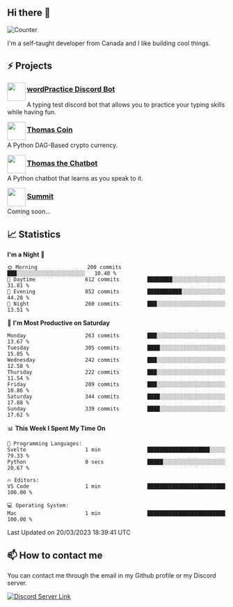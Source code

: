 <h2>Hi there 👋</h2>

![Counter](https://komarev.com/ghpvc/?username=principle105)

<p>I'm a self-taught developer from Canada and I like building cool things.</p>

<h2>⚡ Projects</h2>

<img align="left" src="https://i.imgur.com/BIzs17V.png" width="42" height="42" />
<h3><a target="_blank" href="http://wordpractice.principle.sh/">wordPractice Discord Bot</a></h3>
<p>A typing test discord bot that allows you to practice your typing skills while having fun.</p>

<img align="left" src="https://i.imgur.com/4FdQpgN.png" width="42" height="42" />
<h3><a href="https://github.com/principle105/thomas-coin">Thomas Coin</a></h3>
<p>A Python DAG-Based crypto currency.</p>

<img align="left" src="https://i.imgur.com/hA9YF2s.png" width="42" height="42" />
<h3><a href="https://github.com/principle105/thomasthechatbot">Thomas the Chatbot</a></h3>
<p>A Python chatbot that learns as you speak to it.</p>

<img align="left" src="https://i.imgur.com/Ly8Atho.png" width="42" height="42" />
<h3><a href="http://summit.sh/">Summit</a></h3>
<p>Coming soon...</p>

<h2>📈 Statistics</h2>

<!--START_SECTION:waka-->
**I'm a Night 🦉** 

```text
🌞 Morning                200 commits         ███░░░░░░░░░░░░░░░░░░░░░░   10.40 % 
🌆 Daytime                612 commits         ████████░░░░░░░░░░░░░░░░░   31.81 % 
🌃 Evening                852 commits         ███████████░░░░░░░░░░░░░░   44.28 % 
🌙 Night                  260 commits         ███░░░░░░░░░░░░░░░░░░░░░░   13.51 % 
```
📅 **I'm Most Productive on Saturday** 

```text
Monday                   263 commits         ███░░░░░░░░░░░░░░░░░░░░░░   13.67 % 
Tuesday                  305 commits         ████░░░░░░░░░░░░░░░░░░░░░   15.85 % 
Wednesday                242 commits         ███░░░░░░░░░░░░░░░░░░░░░░   12.58 % 
Thursday                 222 commits         ███░░░░░░░░░░░░░░░░░░░░░░   11.54 % 
Friday                   209 commits         ███░░░░░░░░░░░░░░░░░░░░░░   10.86 % 
Saturday                 344 commits         ████░░░░░░░░░░░░░░░░░░░░░   17.88 % 
Sunday                   339 commits         ████░░░░░░░░░░░░░░░░░░░░░   17.62 % 
```


📊 **This Week I Spent My Time On** 

```text
💬 Programming Languages: 
Svelte                   1 min               ████████████████████░░░░░   79.33 % 
Python                   0 secs              █████░░░░░░░░░░░░░░░░░░░░   20.67 % 

🔥 Editors: 
VS Code                  1 min               █████████████████████████   100.00 % 

💻 Operating System: 
Mac                      1 min               █████████████████████████   100.00 % 
```


 Last Updated on 20/03/2023 18:39:41 UTC
<!--END_SECTION:waka-->

<h2>📫 How to contact me</h2>

You can contact me through the email in my Github profile or my Discord server.

[![Discord Server Link](https://dcbadge.vercel.app/api/server/DHnk46C)](https://discord.gg/DHnk46C)

